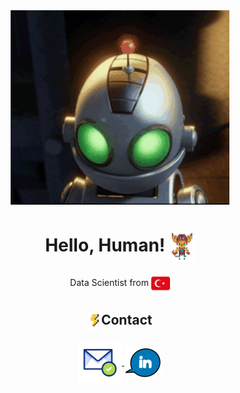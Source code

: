 <head>
  <meta charset="utf-8">
  <meta name="viewport" content="width=device-width, initial-scale=1.0">
</head>

<body>
<div id="root" align="left">
<div id="header" align="center">
  <img src="https://raw.githubusercontent.com/atalaydenknalbant/atalaydenknalbant/main/clank.gif" width="350"/>
</div>

<h1 align="center">Hello, Human! <img src="https://raw.githubusercontent.com/atalaydenknalbant/atalaydenknalbant/main/Ratchet.gif" align="center" height="50"/> </h1>

<p align="center">Data Scientist from  <a href="https://goturkiye.com/"> <img src="https://raw.githubusercontent.com/atalaydenknalbant/atalaydenknalbant/main/turkey.png" align="center" height="30"/> </a></p>

<h2 align="center"> <img src="https://raw.githubusercontent.com/atalaydenknalbant/atalaydenknalbant/main/contact.gif" align="center" height="30"/>Contact </h2>
<div align="center">
<a href="mailto:atalaydenknalbant@hotmail.com"> <img src="https://raw.githubusercontent.com/atalaydenknalbant/atalaydenknalbant/main/mail.gif" align="center" height="70"/> </a> <a href="https://www.linkedin.com/in/atalaydenknalbant/"> <img src="https://raw.githubusercontent.com/atalaydenknalbant/atalaydenknalbant/main/linkedin.gif" align="center" height="50"/> </a> 
</div>
</div>
</body>








